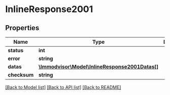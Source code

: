 # InlineResponse2001

## Properties
Name | Type | Description | Notes
------------ | ------------- | ------------- | -------------
**status** | **int** |  | [optional] 
**error** | **string** |  | [optional] 
**datas** | [**\Immodvisor\Model\InlineResponse2001Datas[]**](InlineResponse2001Datas.md) |  | [optional] 
**checksum** | **string** |  | [optional] 

[[Back to Model list]](../../README.md#documentation-for-models) [[Back to API list]](../../README.md#documentation-for-api-endpoints) [[Back to README]](../../README.md)

